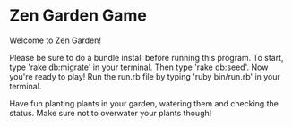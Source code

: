 # Zen Garden Game 

Welcome to Zen Garden! 

Please be sure to do a bundle install before running this program. 
To start, type 'rake db:migrate' in your terminal. 
Then type 'rake db:seed'. 
Now you're ready to play! Run the run.rb file by typing 'ruby bin/run.rb' in your terminal. 

Have fun planting plants in your garden, watering them and checking the status. Make sure not to overwater your plants though! 